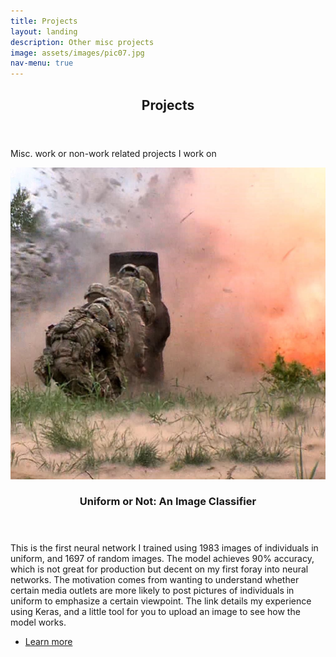 ```yaml
---
title: Projects
layout: landing
description: Other misc projects
image: assets/images/pic07.jpg
nav-menu: true
---
```


<!-- Main -->
<div id="main">

<!-- One -->
<section id="one">
	<div class="inner">
		<header class="major">
			<h2>Projects</h2>
		</header>
		<p>  Misc. work or non-work related projects I work on </p>
	</div>
</section>

<!-- Two -->
<section id="two" class="spotlights">
	<section>
		<a href="onyilam.github.io/uniform.html" class="image">
			<img src="assets/images/military.jpg" alt="" data-position="center center" />
		</a>
		<div class="content">
			<div class="inner">
				<header class="major">
					<h3>Uniform or Not: An Image Classifier</h3>
				</header>
				<p>This is the first neural network I trained using 1983 images of individuals in uniform, and 1697 of random images. The model achieves 90% accuracy, which is not great for production but decent on my first foray into neural networks. The motivation comes from wanting to understand whether certain media outlets are more likely to post pictures of individuals in uniform to emphasize a certain viewpoint. The link details my experience using Keras, and a little tool for you to upload an image to see how the model works. </p>
				<ul class="actions">
					<li><a href="onyilam.github.io/uniform.html" class="button">Learn more</a></li>
				</ul>
			</div>
		</div>
	</section>

<!-- Three -->


</div>

